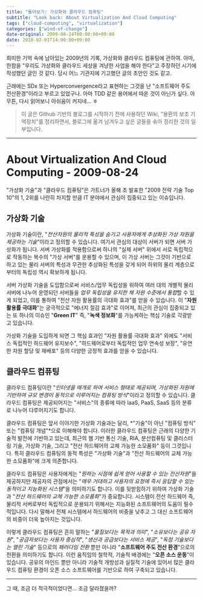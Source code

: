 ```yaml
---
title: "돌아보기: 가상화와 클라우드 컴퓨팅"
subtitle: "Look back: About Virtualization And Cloud Computing"
tags: ["cloud-computing", "virtualization"]
categories: ["wind-of-change"]
date-original: 2009-08-24T00:00:00+09:00
date: 2018-02-01T14:00:00+09:00
---
```

희미한 기억 속에 남아있는 2009년의 기록, 가상화와 클라우드 컴퓨팅에 관하여.
아마, 한참을 "우리도 가상화와 클라우드 세상을 겨냥한 사업을 해야 한다"고
주장하던 시기에 작성했던 글인 것 같다. 당시 어느 기관지에 기고했던 글의
초안인 것도 같고.

근래에는 SDx 또는 Hyperconvergence라고 표현하는 그것을 난 "소프트웨어
주도 전산환경"이라고 부르고 있었구나. 아마 TDD 같은 용어에서 따온 것이
아닌가 싶다. 아무튼, 다시 읽어보니 아쉬움이 커지네... ㅎ



> 이 글은 Github 기반의 블로그를 시작하기 전에 사용하던 Wiki, "용환의 보조
> 기억장치"를 정리하면서, 블로그에 옮겨 남겨두고 싶은 글들을 솎아 정리한
> 것의 일부입니다.

---
# About Virtualization And Cloud Computing - 2009-08-24

"가상화 기술"과 "클라우드 컴퓨팅"은 가트너가 올해 초 발표한 "2009 전략
기술 Top 10"의 1, 2위를 나란히 차지할 만큼 IT 분야에서 관심이 집중되고
있는 이슈입니다.

## 가상화 기술

가상화 기술이란, "_전산자원의 물리적 특성을 숨기고 사용자에게 추상화된 가상
자원을 제공하는 기술_"이라고 정의할 수 있습니다. 여기서 관심의 대상이 서버가
되면 서버 가상화가 됩니다. 서버 가상화를 적용함으로써 하나의 "실제 서버"
위에서 서로 독립적으로 작동하는 복수의 "가상 서버"를 운용할 수 있으며, 이
가상 서버는 그것이 기반으로 하고 있는 물리 서버의 특성과 무관한 추상화된
특성을 갖게 되어 하위의 물리 계층으로부터의 독립성 역시 확보하게 됩니다.

서버 가상화 기술을 도입함으로써 서비스/업무 독립성을 위하여 여러 대의 개별적
물리 서버에 나누어 운영되던 서버들을 *업무 독립성을 유지한 채 자원 수준에서
통합*할 수 있게 되었고, 이를 통하여 "전산 자원 활용률의 극대화 효과"를 얻을
수 있습니다. 이 "**자원 활용률 극대화**"는 궁극적으로 "에너지 절감 효과"로
이어져, 최근의 관심이 집중되고 있는 또 하나의 이슈인 "**Green IT**" 즉,
"**녹색 정보화**"를 가능케하는 핵심 기술로 각광받고 있습니다.

가상화 기술을 도입하게 되면 그 핵심 효과인 "자원 활용률 극대화 효과" 외에도
"서비스 독립적인 하드웨어 유지보수", "하드웨어로부터 독립적인 업무 연속성
보장", "유연한 자원 할당 및 재배포" 등의 다양한 긍정적 효과를 얻을 수
있습니다.

## 클라우드 컴퓨팅

클라우드 컴퓨팅이란 "_인터넷을 매개로 하여 서비스 형태로 제공되며, 가상화된
자원에 기반하여 규모 변경이 동적으로 이루어지는 컴퓨팅 방식_"이라고 정의할
수 있습니다. 클라우드 컴퓨팅은 제공되어지는 "서비스"의 종류에 따라 IaaS,
PaaS, SaaS 등의 분류로 나누어 다루어지기도 합니다.

클라우드 컴퓨팅은 앞서 이야기한 가상화 기술과는 달리, *"기술"이 아닌 "컴퓨팅
방식" 또는 "컴퓨팅 개념"*으로 이해해야 합니다. 이러한 클라우드 컴퓨팅은
근래의 다양한 기술적 발전에 기반하고 있는데, 최근의 웹 기반 통신 기술, RIA,
분산컴퓨팅 및 클러스터링 기술, 가상화 기술, 그리고 "전산 하드웨어의 교체
가능한 소모품화" 등이 그것입니다. 특히 클라우드 컴퓨팅의 동적 특성은 "가상화
기술"과 "전산 하드웨어의 교체 가능한 소모품화"에 크게 의존합니다.

클라우드 컴퓨팅은 사용자에게는 "*원하는 시점에 쉽게 얻어 사용할 수 있는
전산자원*"을 제공하지만 제공자의 관점에서는 "*매우 거대하고 사용자의 요청에
즉시 응답할 수 있는 동적이고 지능화된 시스템*"을 의미하기도 합니다. 이를
뒷받힘하기 위하여 가상화 기술과 "*전산 하드웨어의 교체 가능한 소모품화*"가
중요합니다. 시스템이 전산 하드웨어 즉, 물리적 서버로부터 독립적으로 운용되기
위해서는 지능화된 소프트웨어의 도움이 필수적입니다. 다시 말해서
전체 시스템에서 하드웨어의 비중을 낮추고 그 대신 소프트웨어의 비중이 더욱
높아지는 것입니다.

이렇게 클라우드 컴퓨팅은 흔히 말하는 "*물질보다는 목적과 의미*", "*소유보다는
공유 자원*", "*공급자보다는 사용자 중심적*", "*생산과 공급보다는 서비스 제공*",
"*독점 기술보다는 열린 기술*" 등으로의 *패러다임 전환* 뿐만 아니라
"**소프트웨어 주도 전산 환경**"으로의 전환을 의미하기도 합니다. 이런
움직임의 철학적, 기술적 배경에는 "**오픈 소스 운동**"이 있습니다. 공유의
마인드 뿐만 아니라 기술적 개방성과 실질적 기술에 있어서 많은 클라우드 컴퓨팅
환경이 오픈 소스 소프트웨어를 기반으로 하여 구축되고 있습니다.

---

그 때, 조금 더 적극적이었다면... 조금 달라졌을까?
